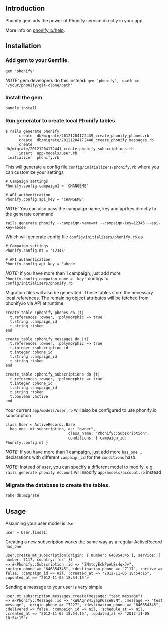 
## Introduction

Phonify gem ads the power of Phonify service directly in your app. 

More info on [phonify.io/help](http://www.phonify.io/help).

## Installation

### Add gem to your Gemfile.

    gem "phonify"

*NOTE:* gem developers do this instead: ``gem 'phonify', :path => '/your/phonify/git-clone/path'``

### Install the gem

    bundle install

### Run generator to create local Phonify tables

    $ rails generate phonify 
          create  db/migrate/20121204172439_create_phonify_phones.rb
          create  db/migrate/20121204172440_create_phonify_messages.rb
          create  db/migrate/20121204172441_create_phonify_subscriptions.rb
          insert  app/models/user.rb
     initializer  phonify.rb

This will generate a config file ``config/initializers/phonify.rb`` where you can customize your settings

    # Campaign settings
    Phonify.config.campaign1 = 'CHANGEME'

    # API authentication
    Phonify.config.api_key = 'CHANGEME'

*NOTE:* You can also pass the campaign name, key and api key directly to the generate command

    rails generate phonify --campaign-name=mt --campaign-key=12345 --api-key=abcde

Which will generate config file ``config/initializers/phonify.rb`` as

    # Campaign settings
    Phonify.config.mt = '12345'

    # API authentication
    Phonify.config.api_key = 'abcde'

*NOTE:* If you have more than 1 campaign, just add more ``Phonify.config.campaign_name = 'key'`` configs to ``config/initializers/phonify.rb``

Migration files will also be generated. These tables store the necessary local references. The remaining object attributes will be fetched from phonify.io via API at runtime

    create_table :phonify_phones do |t|
      t.references :owner, :polymorphic => true
      t.string :campaign_id
      t.string :token
    end

    create_table :phonify_messages do |t|
      t.references :owner, :polymorphic => true
      t.integer :subscription_id
      t.integer :phone_id
      t.string :campaign_id
      t.string :token
    end

    create_table :phonify_subscriptions do |t|
      t.references :owner, :polymorphic => true
      t.integer :phone_id
      t.string :campaign_id
      t.string :token
      t.boolean :active
    end

Your current ``app/models/user.rb`` will also be configured to use phonify.io subscription

    class User < ActiveRecord::Base
      has_one :mt_subscription, as: "owner",
                                class_name: "Phonify::Subscription",
                                conditions: { campaign_id: Phonify.config.mt }

*NOTE:* If you have more than 1 campaign, just add more ``has_one …`` declarations with different ``campaign_id`` for the ``conditions`` hash.

*NOTE:* Instead of ``User``, you can specify a different model to modify, e.g. ``rails generate phonify Account`` will modify ``app/models/account.rb`` instead

### Migrate the database to create the tables.
    
    rake db:migrate

## Usage

Assuming your user model is ``User``

    user = User.find(1)

Creating a new subscription works the same way as a regular ActiveRecord ``has_one`` 

    user.create_mt_subscription(origin: { number: 646854345 }, service: { number: 7117, country: 'es' })
    => #<Phonify::Subscription :id => "ZNmtqyEcNPpAL8s4qxJv", :origin_phone => "646854345", :destination_phone => "7117", :active => false, :campaign_id => nil, :created_at => "2012-11-05 18:54:15", :updated_at => "2012-11-05 18:54:15">

Sending a message to your user is very simple

    user.mt_subscription.messages.create(message: "test message")
    => #<Phonify::Message :id => "KW9Aqn84ijagK6zseB5N", :message => "test message", :origin_phone => "7227", :destination_phone => "646854345", :delivered => false, :campaign_id => nil, :schedule_at => nil, :created_at => "2012-11-05 18:54:15", :updated_at => "2012-11-05 18:54:15">
